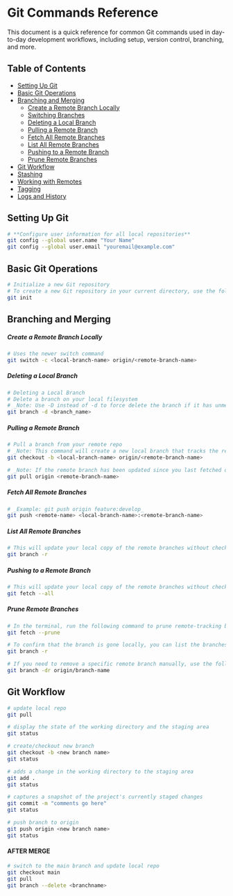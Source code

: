 # Git Commands Reference

This document is a quick reference for common Git commands used in day-to-day development workflows, including setup, version control, branching, and more.

## Table of Contents

- [Setting Up Git](#setting-up-git)
- [Basic Git Operations](#basic-git-operations)
- [Branching and Merging](#branching-and-merging)
  - [Create a Remote Branch Locally](#create-a-remote-branch-locally)
  - [Switching Branches](#switching-branches)
  - [Deleting a Local Branch](#deleting-a-local-branch)
  - [Pulling a Remote Branch](#pulling-a-remote-branch)
  - [Fetch All Remote Branches](#fetch-all-remote-branches)
  - [List All Remote Branches](#list-all-remote-branches)
  - [Pushing to a Remote Branch](#pushing-to-a-remote-branch)
  - [Prune Remote Branches](#prune-remote-branches)
- [Git Workflow](#git-workflow)
- [Stashing](#stashing)
- [Working with Remotes](#working-with-remotes)
- [Tagging](#tagging)
- [Logs and History](#logs-and-history)

## Setting Up Git

```bash
# **Configure user information for all local repositories**
git config --global user.name "Your Name"
git config --global user.email "youremail@example.com"
```

## Basic Git Operations

```bash
# Initialize a new Git repository
# To create a new Git repository in your current directory, use the following command:
git init
```

## Branching and Merging

##### Create a Remote Branch Locally
```bash
# Uses the newer switch command
git switch -c <local-branch-name> origin/<remote-branch-name>
```

##### Deleting a Local Branch
```bash
# Deleting a Local Branch
# Delete a branch on your local filesystem
# _Note: Use -D instead of -d to force delete the branch if it has unmerged changes._
git branch -d <branch_name>
```

##### Pulling a Remote Branch

```bash
# Pull a branch from your remote repo
# _Note: This command will create a new local branch that tracks the remote branch._
git checkout -b <local-branch-name> origin/<remote-branch-name>
```

```bash
# _Note: If the remote branch has been updated since you last fetched or checked out the branch, you may want to pull the latest changes._
git pull origin <remote-branch-name>
```

##### Fetch All Remote Branches

```bash
# _Example: git push origin feature:develop_
git push <remote-name> <local-branch-name>:<remote-branch-name>
```

##### List All Remote Branches
```bash
# This will update your local copy of the remote branches without checking them out
git branch -r
```

##### Pushing to a Remote Branch
```bash
# This will update your local copy of the remote branches without checking them out
git fetch --all
```

##### Prune Remote Branches

```bash
# In the terminal, run the following command to prune remote-tracking branches that no longer exist on the remote:
git fetch --prune
```

```bash
# To confirm that the branch is gone locally, you can list the branches with:
git branch -r
```

```bash
# If you need to remove a specific remote branch manually, use the following command:
git branch -dr origin/branch-name
```

## Git Workflow

```bash
# update local repo
git pull
```
```bash
# display the state of the working directory and the staging area
git status
```
```bash
# create/checkout new branch
git checkout -b <new branch name>
git status
```
```bash
# adds a change in the working directory to the staging area
git add .
git status
```
```bash
# captures a snapshot of the project's currently staged changes
git commit -m "comments go here"
git status
```
```bash
# push branch to origin
git push origin <new branch name>
git status
```
#### AFTER MERGE
```bash
# switch to the main branch and update local repo
git checkout main
git pull
git branch --delete <branchname>
```
